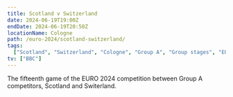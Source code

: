 ```yaml
---
title: Scotland v Switzerland
date: 2024-06-19T19:00Z
endDate: 2024-06-19T20:50Z
locationName: Cologne
path: /euro-2024/scotland-switzerland/
tags:
  ["Scotland", "Switzerland", "Cologne", "Group A", "Group stages", "EURO 2024"]
tv: ["BBC"]
---
```

The fifteenth game of the EURO 2024 competition between Group A competitors, Scotland and Switerland.
